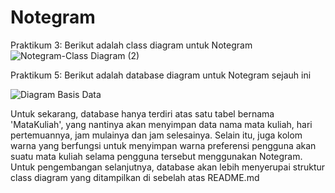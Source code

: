# Notegram
Praktikum 3:
Berikut adalah class diagram untuk Notegram
![Notegram-Class Diagram (2)](https://user-images.githubusercontent.com/79208746/116586525-c5b7eb80-a943-11eb-9a6d-c4f7fec33c52.png)

Praktikum 5:
Berikut adalah database diagram untuk Notegram sejauh ini

![Diagram Basis Data](https://user-images.githubusercontent.com/79208746/117415390-76c11600-af42-11eb-8d42-2626a66eb7aa.png)

Untuk sekarang, database hanya terdiri atas satu tabel bernama 'MataKuliah', yang nantinya akan menyimpan data nama mata kuliah, hari pertemuannya, jam mulainya dan jam selesainya. Selain itu, juga kolom warna yang berfungsi untuk menyimpan warna preferensi pengguna akan suatu mata kuliah selama pengguna tersebut menggunakan Notegram. 
Untuk pengembangan selanjutnya, database akan lebih menyerupai struktur class diagram yang ditampilkan di sebelah atas README.md
